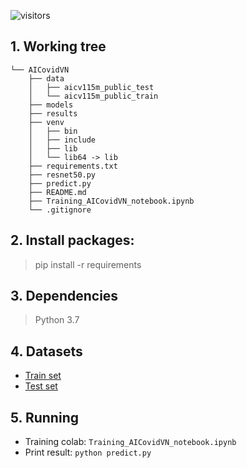 ![visitors](https://visitor-badge.glitch.me/badge?page_id=Tson99.AICovidVN)
## 1. Working tree
```
└── AICovidVN
    ├── data
    │   ├── aicv115m_public_test
    │   └── aicv115m_public_train
    ├── models
    ├── results
    ├── venv
    │   ├── bin
    │   ├── include
    │   ├── lib
    │   └── lib64 -> lib
    ├── requirements.txt
    ├── resnet50.py
    ├── predict.py
    ├── README.md
    ├── Training_AICovidVN_notebook.ipynb
    └── .gitignore
```
## 2. Install packages:
> pip install -r requirements
## 3. Dependencies
> Python 3.7
## 4. Datasets
* [Train set](https://drive.google.com/file/d/1MPhz3zYl2yefCq-J5XySbFJt99BfKIZD/view)
* [Test set](https://drive.google.com/file/d/1UrMudzopA3CyR1Ih2J63Kfi2mY_0uhRK/view)
## 5. Running
* Training colab: `Training_AICovidVN_notebook.ipynb`
* Print result: `python predict.py` 

